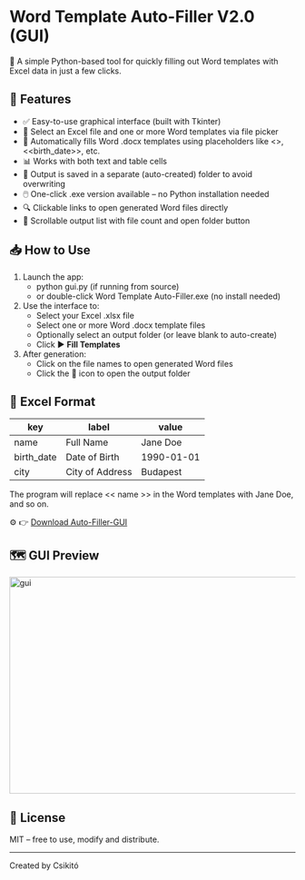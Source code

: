 # Word Template Auto-Filler V2.0 (GUI)

📄 A simple Python-based tool for quickly filling out Word templates with Excel data in just a few clicks.

## 🚀 Features

- ✅ Easy-to-use graphical interface (built with Tkinter)
- 📄 Select an Excel file and one or more Word templates via file picker
- 🔁 Automatically fills Word .docx templates using placeholders like <<name>>, <<birth_date>>, etc.
- 📊 Works with both text and table cells
- 📂 Output is saved in a separate (auto-created) folder to avoid overwriting
- 🖱️ One-click .exe version available – no Python installation needed
- 🔍 Clickable links to open generated Word files directly
- 🧭 Scrollable output list with file count and open folder button

## 📥 How to Use

1. Launch the app:
    - python gui.py (if running from source)
    - or double-click Word Template Auto-Filler.exe (no install needed)
2. Use the interface to:
    - Select your Excel .xlsx file
    - Select one or more Word .docx template files
    - Optionally select an output folder (or leave blank to auto-create)
    - Click ▶ **Fill Templates**
3. After generation:
    - Click on the file names to open generated Word files
    - Click the 📂 icon to open the output folder

## 🧩 Excel Format

   | key         | label            | value        |
   |-------------|------------------|--------------|
   | name        | Full Name        | Jane Doe     |
   | birth_date  | Date of Birth    | 1990-01-01   |
   | city        | City of Address  | Budapest     |


The program will replace << name >> in the Word templates with Jane Doe, and so on.

⚙️ 👉 [Download Auto-Filler-GUI](https://github.com/Csikito/mini_word_filler/releases/tag/v2.0)

## 🗺️ GUI Preview
<img width="952" height="382" alt="gui" src="https://github.com/user-attachments/assets/b0339c15-c812-4af5-a377-d838463c4ec1" />

## 📄 License

MIT – free to use, modify and distribute.

---

Created by Csikitó
